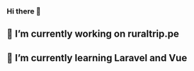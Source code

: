 ### Hi there 👋


## 🔭 I’m currently working on ruraltrip.pe
## 🌱 I’m currently learning Laravel and Vue

